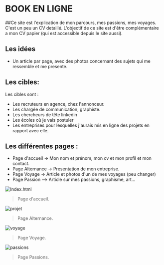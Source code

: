 # BOOK EN LIGNE 
##Ce site est l'explication de mon parcours, mes passions, mes voyages. C'est un peu un CV detaillé. 
L'objectif de ce site est d'être complémentaire a mon CV papier (qui est accessible depuis le site aussi). 


## Les idées

* Un article par page, avec des photos concernant des sujets qui me ressemble et me presente.  

## Les cibles:

Les cibles sont :
* Les recruteurs en agence, chez l'annonceur. 
* Les chargée de communication, graphiste.
* Les chercheurs de tête linkedin
* Les écoles où je vais postuler 
* Les entreprises pour lesquelles j'aurais mis en ligne des projets en rapport avec elle. 

## Les différentes pages :

* Page d'accueil -> Mon nom et prénom, mon cv et mon profil et mon contact.  
* Page Alternance -> Presentation de mon entreprise.
* Page Voyage -> Article et photos d'un de mes voyages (peu changer)
* Page Passion --> Article sur mes passions, graphisme, art...


![Index.html](https://image.noelshack.com/fichiers/2018/27/4/1530784860-page1-01.png)
> Page d'accueil.

![projet](https://image.noelshack.com/fichiers/2018/27/4/1530784903-page2-02.png)
> Page Alternance.

![voyage](https://image.noelshack.com/fichiers/2018/27/4/1530784924-page3-03.png)
> Page Voyage.

![passions](https://image.noelshack.com/fichiers/2018/27/4/1530784952-page4-04.png)
> Page Passions.
